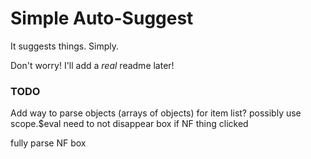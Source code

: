 # Simple Auto-Suggest

It suggests things. Simply. 

Don't worry! I'll add a *real* readme later!

### TODO
Add way to parse objects (arrays of objects) for item list?
possibly use scope.$eval
need to not disappear box if NF thing clicked

fully parse NF box
